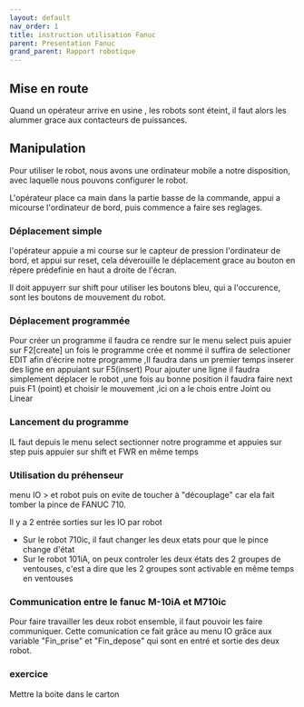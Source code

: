 ```yaml
---
layout: default
nav_order: 1
title: instruction utilisation Fanuc
parent: Presentation Fanuc
grand_parent: Rapport robotique
---
```



## Mise en route

Quand un opérateur arrive en usine , les robots sont éteint, il faut alors les alummer grace aux contacteurs de puissances.


## Manipulation

Pour utiliser le robot, nous avons une ordinateur mobile a notre disposition, avec laquelle nous pouvons configurer le robot.

L'opérateur place ca main dans la partie basse de la commande, appui a micourse l'ordinateur de bord, puis commence a faire ses reglages.

### Déplacement simple

l'opérateur appuie a mi course sur le capteur de pression l'ordinateur de bord, et appui sur reset, cela déverouille le déplacement grace au bouton en répere prédefinie en haut a droite de l'écran.

Il doit appuyerr sur shift pour utiliser les boutons bleu, qui a l'occurence, sont les boutons de mouvement du robot.

### Déplacement programmée

Pour créer un programme il faudra ce rendre sur le menu select puis apuier sur F2[create]
un fois le programme crée et nommé il suffira de selectioner EDIT afin d'écrire notre programme ,Il faudra dans un premier temps inserer des ligne en appuiant sur F5(insert)
Pour ajouter une ligne il faudra simplement déplacer le robot ,une fois au bonne position il faudra faire next puis F1 (point) et choisir le mouvement ,ici on a le chois entre Joint ou Linear 



### Lancement du programme 

IL faut depuis le menu select sectionner notre programme et appuies sur step puis appuier sur shift et FWR en même temps 


### Utilisation du préhenseur

menu IO > et robot puis on evite de toucher à "découplage" car ela fait tomber la pince de FANUC 710.

Il y a 2 entrée sorties sur les IO par robot

* Sur le robot 710ic, il faut changer les deux etats pour que le pince change d'état
* Sur le robot 101iA, on peux controler les deux états des 2 groupes de ventouses, c'est a dire que les 2 groupes sont activable en même temps en ventouses

### Communication entre le fanuc M-10iA et M710ic

Pour faire travailler les deux robot ensemble, il faut pouvoir les faire communiquer. Cette comunication ce fait grâce au menu IO grâce aux variable "Fin_prise" et "Fin_depose" qui sont en entré et sortie des deux robot.

### exercice

Mettre la boite dans le carton



